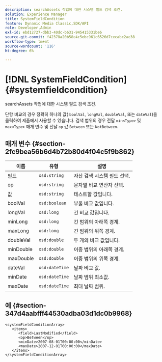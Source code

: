 ```yaml
---
description: searchAssets 작업에 대한 시스템 필드 검색 조건.
solution: Experience Manager
title: SystemFieldCondition
feature: Dynamic Media Classic,SDK/API
role: Developer,Admin
exl-id: ebd12727-dbb3-40dc-b631-945415331be6
source-git-commit: f42378a20b58e4c5ebc961c6526d7cecabc2ae38
workflow-type: tm+mt
source-wordcount: '116'
ht-degree: 6%

---
```


# [!DNL SystemFieldCondition]{#systemfieldcondition}

searchAssets 작업에 대한 시스템 필드 검색 조건.

단항 비교의 경우 정확히 하나의 값( `boolVal`, `longVal`, `doubleVal`, 또는 `dateVal`)을 클릭하여 제품에서 사용할 수 있습니다. 검색 범위의 경우 전달 `min<Type>` 및 `max<Type>` 매개 변수 및 전달 `op` 값 `Between` 또는 `NotBetween`.

## 매개 변수 {#section-2fc9bea56b6d4b72b80d4f04c5f9b862}

| 이름 | 유형 | 설명 |
|---|---|---|
| 필드 | `xsd:string` | 자산 검색 시스템 필드 선택. |
| op | `xsd:string` | 문자열 비교 연산자 선택. |
| 값 | `xsd:string` | 테스트할 값입니다. |
| boolVal | `xsd:boolean` | 부울 비교 값입니다. |
| longVal | `xsd:long` | 긴 비교 값입니다. |
| minLong | `xsd:long` | 긴 범위의 아래쪽 경계. |
| maxLong | `xsd:long` | 긴 범위의 위쪽 경계. |
| doubleVal | `xsd:double` | 두 개의 비교 값입니다. |
| minDouble | `xsd:double` | 이중 범위의 아래쪽 경계. |
| maxDouble | `xsd:double` | 이중 범위의 위쪽 경계. |
| dateVal | `xsd:dateTime` | 날짜 비교 값. |
| minDate | `xsd:dateTime` | 날짜 범위 최소값. |
| maxDate | `xsd:dateTime` | 최대 날짜 범위. |

## 예 {#section-347d4aabfff44530adba03d1dc0b9968}

```
<systemFieldConditionArray>
   <items>
      <field>LastModified</field>
      <op>Between</op>
      <minDate>2007-08-01T00:00:00</minDate>
      <maxDate>2007-12-01T00:00:00</maxDate>
   </items>
</systemFieldConditionArray>
```
